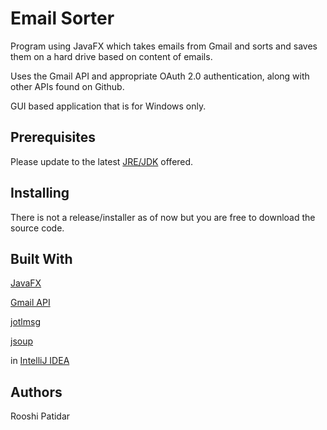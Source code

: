 # Email Sorter
Program using JavaFX which takes emails from Gmail and sorts and saves them on a hard drive based on content of emails. 

Uses the Gmail API and appropriate OAuth 2.0 authentication, along with other APIs found on Github.

GUI based application that is for Windows only.
## Prerequisites
Please update to the latest [JRE/JDK](https://www.java.com/en/download/manual.jsp) offered.
## Installing
There is not a release/installer as of now but you are free to download the source code.
## Built With
[JavaFX](http://www.oracle.com/technetwork/java/javase/overview/javafx-overview-2158620.html)

[Gmail API](https://developers.google.com/gmail/api/)

[jotlmsg](https://github.com/ctabin/jotlmsg)

[jsoup](https://jsoup.org/)

in [IntelliJ IDEA](https://www.jetbrains.com/idea/)

## Authors
Rooshi Patidar
